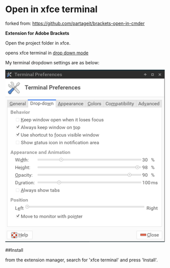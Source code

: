 Open in xfce terminal
=====================

forked from: https://github.com/partageit/brackets-open-in-cmder

**Extension for Adobe Brackets**

Open the project folder in xfce.

opens xfce terminal in [drop down mode](http://docs.xfce.org/apps/terminal/dropdown)

My terminal dropdown settings are as below:

![Settings](images/settings.png)

##Install

from the extension manager, search for 'xfce terminal'
and press 'Install'.
